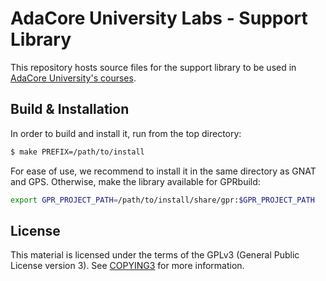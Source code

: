 AdaCore University Labs - Support Library
=========================================

This repository hosts source files for the support library to be used in
[AdaCore University's courses](http://university.adacore.com/).


Build & Installation
--------------------

In order to build and install it, run from the top directory:

```sh
$ make PREFIX=/path/to/install
```

For ease of use, we recommend to install it in the same directory as GNAT and
GPS. Otherwise, make the library available for GPRbuild:

```sh
export GPR_PROJECT_PATH=/path/to/install/share/gpr:$GPR_PROJECT_PATH
```

License
-------

This material is licensed under the terms of the GPLv3 (General Public License
version 3). See [COPYING3](COPYING3) for more information.
